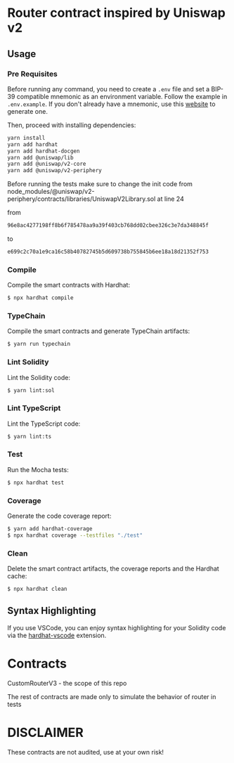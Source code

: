# Router contract inspired by Uniswap v2

## Usage

### Pre Requisites

Before running any command, you need to create a `.env` file and set a BIP-39 compatible mnemonic as an environment
variable. Follow the example in `.env.example`. If you don't already have a mnemonic, use this [website](https://iancoleman.io/bip39/) to generate one.

Then, proceed with installing dependencies:

```sh
yarn install
yarn add hardhat
yarn add hardhat-docgen
yarn add @uniswap/lib
yarn add @uniswap/v2-core
yarn add @uniswap/v2-periphery
```

Before running the tests make sure to change the init code from node_modules/@uniswap/v2-periphery/contracts/libraries/UniswapV2Library.sol at line 24

from

```sh
96e8ac4277198ff8b6f785478aa9a39f403cb768dd02cbee326c3e7da348845f
```

to

```sh
e699c2c70a1e9ca16c58b40782745b5d609738b755845b6ee18a18d21352f753
```

### Compile

Compile the smart contracts with Hardhat:

```sh
$ npx hardhat compile
```

### TypeChain

Compile the smart contracts and generate TypeChain artifacts:

```sh
$ yarn run typechain
```

### Lint Solidity

Lint the Solidity code:

```sh
$ yarn lint:sol
```

### Lint TypeScript

Lint the TypeScript code:

```sh
$ yarn lint:ts
```

### Test

Run the Mocha tests:

```sh
$ npx hardhat test
```

### Coverage

Generate the code coverage report:

```sh
$ yarn add hardhat-coverage
$ npx hardhat coverage --testfiles "./test"
```

### Clean

Delete the smart contract artifacts, the coverage reports and the Hardhat cache:

```sh
$ npx hardhat clean
```

## Syntax Highlighting

If you use VSCode, you can enjoy syntax highlighting for your Solidity code via the [hardhat-vscode](https://github.com/NomicFoundation/hardhat-vscode) extension.

# Contracts

CustomRouterV3 - the scope of this repo

The rest of contracts are made only to simulate the behavior of router in tests

# DISCLAIMER

These contracts are not audited, use at your own risk!
